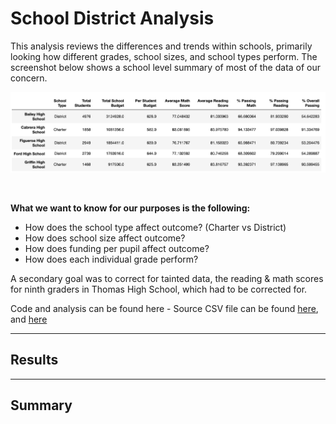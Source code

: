 # School District Analysis
This analysis reviews the differences and trends within schools, primarily looking how different grades, school sizes, and school types perform. The screenshot below shows a school level summary of most of the data of our concern. 

![school summary screenshot](https://github.com/carlosjennings1991/School_District_Analysis/blob/main/Resources/school_summary_screenshot.png)

<br />

**What we want to know for our purposes is the following:**

* How does the school type affect outcome? (Charter vs District)
* How does school size affect outcome?
* How does funding per pupil affect outcome?
* How does each individual grade perform?

A secondary goal was to correct for tainted data, the reading & math scores for ninth graders in Thomas High School, which had to be corrected for. 

Code and analysis can be found here - 
Source CSV file can be found [here](https://github.com/carlosjennings1991/School_District_Analysis/blob/main/Resources/schools_complete.csv), and [here](https://github.com/carlosjennings1991/School_District_Analysis/blob/main/Resources/students_complete.csv) 

---

## Results

---

## Summary
